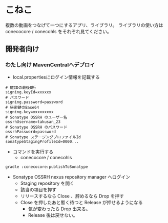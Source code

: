 # こねこ

複数の動画をつなげて一つにするアプリ、ライブラリ。
ライブラリの使い方は conecocore / conecohls をそれぞれ見てください。

## 開発者向け

### わたし向け MavenCentralへデプロイ

- local.propertiesにログイン情報を記載する
```properties
# 鍵IDの最後8桁
signing.keyId=xxxxxx
# パスワード
signing.password=password
# 秘密鍵のBase64
signing.key=xxxxxxxxx
# Sonatype OSSRH のユーザー名
ossrhUsername=takusan_23
# Sonatype OSSRH のパスワード
ossrhPassword=password
# Sonatype ステージングプロファイルId
sonatypeStagingProfileId=0000...
```

- コマンドを実行する
    - conecocore / conecohls
```
gradle :conecocore:publishToSonatype
```

- Sonatype OSSRH nexus repository manager へログイン
    - Staging repository を開く
    - 該当の項目を押す
    - リリースするなら Close 、辞めるなら Drop を押す
    - Close を押したあと暫く待つと Release が押せるようになる
        - 気が変わったら Drop 出来る。
        - Release 後は戻せない。